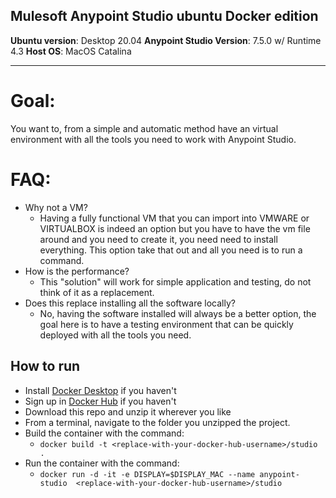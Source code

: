 Mulesoft Anypoint Studio ubuntu Docker edition
---

**Ubuntu version**: Desktop 20.04
**Anypoint Studio Version**: 7.5.0 w/ Runtime 4.3
**Host OS**: MacOS Catalina

---

# Goal:

You want to, from a simple and automatic method have an virtual environment with all the tools you need to work with Anypoint Studio. 


# FAQ:

 - Why not a VM?
	 - Having a fully functional VM that you can import into VMWARE or VIRTUALBOX is indeed an option but you have to have the vm file around and you need to create it, you need need to install everything. This option take that out and all you need is to run a command.
- How is the performance?
	- This "solution" will work for simple application and testing, do not think of it as a replacement.
- Does this replace installing all the software locally?
	- No, having the software installed will always be a better option, the goal here is to have a testing environment that can be quickly deployed with all the tools you need.

How to run
---
- Install [Docker Desktop](https://www.docker.com/products/docker-desktop) if you haven't
- Sign up in [Docker Hub](https://hub.docker.com/signup) if you haven't
- Download this repo and unzip it wherever you like
- From a terminal, navigate to the folder you unzipped the project.
- Build the container with the command:
	- `docker build -t <replace-with-your-docker-hub-username>/studio .`
- Run the container with the command:
	- `docker run -d -it -e DISPLAY=$DISPLAY_MAC --name anypoint-studio  <replace-with-your-docker-hub-username>/studio`

